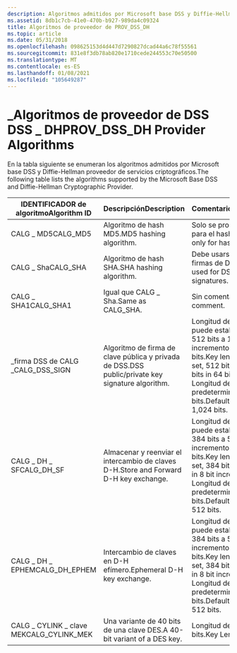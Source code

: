 ```yaml
---
description: Algoritmos admitidos por Microsoft base DSS y Diffie-Hellman proveedor de servicios criptográficos.
ms.assetid: 8db1c7cb-41e0-470b-b927-989da4c09324
title: Algoritmos de proveedor de PROV_DSS_DH
ms.topic: article
ms.date: 05/31/2018
ms.openlocfilehash: 098625153d4d447d7290827dcad44a6c78f55561
ms.sourcegitcommit: 831e8f3db78ab820e1710cede244553c70e50500
ms.translationtype: MT
ms.contentlocale: es-ES
ms.lasthandoff: 01/08/2021
ms.locfileid: "105649287"
---
```

# <a name="prov_dss_dh-provider-algorithms"></a><span data-ttu-id="d0b49-103">\_Algoritmos de proveedor de DSS DSS \_ DH</span><span class="sxs-lookup"><span data-stu-id="d0b49-103">PROV\_DSS\_DH Provider Algorithms</span></span>

<span data-ttu-id="d0b49-104">En la tabla siguiente se enumeran los algoritmos admitidos por Microsoft base DSS y Diffie-Hellman proveedor de servicios criptográficos.</span><span class="sxs-lookup"><span data-stu-id="d0b49-104">The following table lists the algorithms supported by the Microsoft Base DSS and Diffie-Hellman Cryptographic Provider.</span></span>



| <span data-ttu-id="d0b49-105">IDENTIFICADOR de algoritmo</span><span class="sxs-lookup"><span data-stu-id="d0b49-105">Algorithm ID</span></span>      | <span data-ttu-id="d0b49-106">Descripción</span><span class="sxs-lookup"><span data-stu-id="d0b49-106">Description</span></span>                                 | <span data-ttu-id="d0b49-107">Comentarios</span><span class="sxs-lookup"><span data-stu-id="d0b49-107">Comments</span></span>                                                                                                        |
|-------------------|---------------------------------------------|-----------------------------------------------------------------------------------------------------------------|
| <span data-ttu-id="d0b49-108">CALG \_ MD5</span><span class="sxs-lookup"><span data-stu-id="d0b49-108">CALG\_MD5</span></span>         | <span data-ttu-id="d0b49-109">Algoritmo de hash MD5.</span><span class="sxs-lookup"><span data-stu-id="d0b49-109">MD5 hashing algorithm.</span></span>                      | <span data-ttu-id="d0b49-110">Solo se proporciona para el hash.</span><span class="sxs-lookup"><span data-stu-id="d0b49-110">Provided only for hashing.</span></span>                                                                                      |
| <span data-ttu-id="d0b49-111">CALG \_ Sha</span><span class="sxs-lookup"><span data-stu-id="d0b49-111">CALG\_SHA</span></span>         | <span data-ttu-id="d0b49-112">Algoritmo de hash SHA.</span><span class="sxs-lookup"><span data-stu-id="d0b49-112">SHA hashing algorithm.</span></span>                      | <span data-ttu-id="d0b49-113">Debe usarse para las firmas de DSS.</span><span class="sxs-lookup"><span data-stu-id="d0b49-113">Must be used for DSS signatures.</span></span>                                                                                |
| <span data-ttu-id="d0b49-114">CALG \_ SHA1</span><span class="sxs-lookup"><span data-stu-id="d0b49-114">CALG\_SHA1</span></span>        | <span data-ttu-id="d0b49-115">Igual que CALG \_ Sha.</span><span class="sxs-lookup"><span data-stu-id="d0b49-115">Same as CALG\_SHA.</span></span>                          | <span data-ttu-id="d0b49-116">Sin comentarios.</span><span class="sxs-lookup"><span data-stu-id="d0b49-116">No comment.</span></span>                                                                                                     |
| <span data-ttu-id="d0b49-117">\_firma DSS de CALG \_</span><span class="sxs-lookup"><span data-stu-id="d0b49-117">CALG\_DSS\_SIGN</span></span>   | <span data-ttu-id="d0b49-118">Algoritmo de firma de clave pública y privada de DSS.</span><span class="sxs-lookup"><span data-stu-id="d0b49-118">DSS public/private key signature algorithm.</span></span> | <span data-ttu-id="d0b49-119">Longitud de clave: se puede establecer, de 512 bits a 1.024 bits en incrementos de 64 bits.</span><span class="sxs-lookup"><span data-stu-id="d0b49-119">Key length: can be set, 512 bits to 1,024 bits in 64 bit increments.</span></span> <span data-ttu-id="d0b49-120">Longitud de clave predeterminada: 1.024 bits.</span><span class="sxs-lookup"><span data-stu-id="d0b49-120">Default key length: 1,024 bits.</span></span><br/> |
| <span data-ttu-id="d0b49-121">CALG \_ DH \_ SF</span><span class="sxs-lookup"><span data-stu-id="d0b49-121">CALG\_DH\_SF</span></span>      | <span data-ttu-id="d0b49-122">Almacenar y reenviar el intercambio de claves D-H.</span><span class="sxs-lookup"><span data-stu-id="d0b49-122">Store and Forward D-H key exchange.</span></span>         | <span data-ttu-id="d0b49-123">Longitud de clave: se puede establecer, de 384 bits a 512 bits en incrementos de 8 bits.</span><span class="sxs-lookup"><span data-stu-id="d0b49-123">Key length: can be set, 384 bits to 512 bits in 8 bit increments.</span></span> <span data-ttu-id="d0b49-124">Longitud de clave predeterminada: 512 bits.</span><span class="sxs-lookup"><span data-stu-id="d0b49-124">Default key length: 512 bits.</span></span><br/>      |
| <span data-ttu-id="d0b49-125">CALG \_ DH \_ EPHEM</span><span class="sxs-lookup"><span data-stu-id="d0b49-125">CALG\_DH\_EPHEM</span></span>   | <span data-ttu-id="d0b49-126">Intercambio de claves en D-H efímero.</span><span class="sxs-lookup"><span data-stu-id="d0b49-126">Ephemeral D-H key exchange.</span></span>                 | <span data-ttu-id="d0b49-127">Longitud de clave: se puede establecer, de 384 bits a 512 bits en incrementos de 8 bits.</span><span class="sxs-lookup"><span data-stu-id="d0b49-127">Key length: can be set, 384 bits to 512 bits in 8 bit increments.</span></span> <span data-ttu-id="d0b49-128">Longitud de clave predeterminada: 512 bits.</span><span class="sxs-lookup"><span data-stu-id="d0b49-128">Default key length: 512 bits.</span></span><br/>      |
| <span data-ttu-id="d0b49-129">CALG \_ CYLINK \_ clave MEK</span><span class="sxs-lookup"><span data-stu-id="d0b49-129">CALG\_CYLINK\_MEK</span></span> | <span data-ttu-id="d0b49-130">Una variante de 40 bits de una clave DES.</span><span class="sxs-lookup"><span data-stu-id="d0b49-130">A 40-bit variant of a DES key.</span></span>              | <span data-ttu-id="d0b49-131">Longitud de clave: 40 bits.</span><span class="sxs-lookup"><span data-stu-id="d0b49-131">Key Length: 40 bits.</span></span>                                                                                            |



 

 

 




